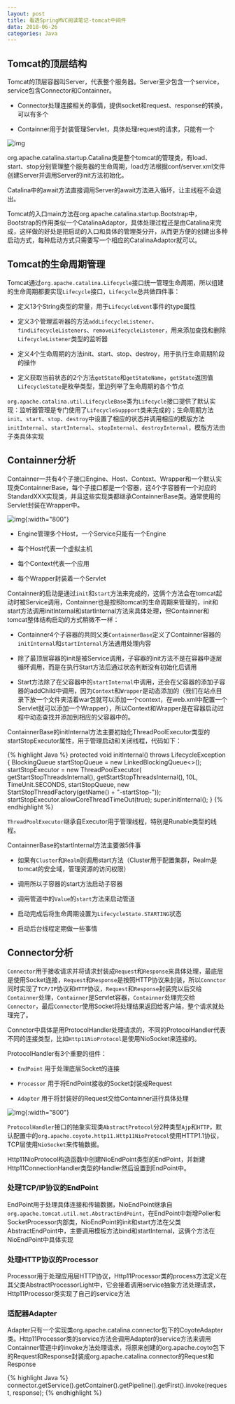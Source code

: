 ```yaml
---
layout: post
title: 看透SpringMVC阅读笔记-tomcat中间件
data: 2018-06-26
categories: Java
---
```


## Tomcat的顶层结构

Tomcat的顶层容器叫Server，代表整个服务器。Server至少包含一个service，service包含Connector和Containner。

- Connector处理连接相关的事情，提供socket和request、response的转换，可以有多个

- Containner用于封装管理Servlet，具体处理request的请求，只能有一个

![img](/img/tomcat20180626.jpeg)

org.apache.catalina.startup.Catalina类是整个tomcat的管理类，有load、start、stop分别管理整个服务器的生命周期，load方法根据conf/server.xml文件创建Server并调用Server的init方法初始化。

Catalina中的await方法直接调用Server的await方法进入循环，让主线程不会退出。

Tomcat的入口main方法在org.apache.catalina.startup.Bootstrap中，Bootstrap的作用类似一个CatalinaAdaptor，具体处理过程还是由Catalina来完成，这样做的好处是把启动的入口和具体的管理类分开，从而更方便的创建出多种启动方式，每种启动方式只需要写一个相应的CatalinaAdaptor就可以。

## Tomcat的生命周期管理

Tomcat通过`org.apache.catalina.Lifecycle`接口统一管理生命周期，所以组建的生命周期都要实现`Lifecycle`接口，`Lifecycle`总共做四件事：

- 定义13个String类型的常量，用于`LifecycleEvent`事件的type属性

- 定义3个管理监听器的方法`addLifecycleListener`、`findLifecycleListeners`、`removeLifecycleListener`，用来添加查找和删除`LifecycleListener`类型的监听器

- 定义4个生命周期的方法init、start、stop、destroy，用于执行生命周期阶段的操作

- 定义获取当前状态的2个方法`getState`和`getStateName`，`getState`返回值`LifecycleState`是枚举类型，里边列举了生命周期的各个节点

`org.apache.catalina.util.LifecycleBase`类为`Lifecycle`接口提供了默认实现：监听器管理是专门使用了`LifecycleSuppport`类来完成的；生命周期方法`init`、`start`、`stop`、`destroy`中设置了相应的状态并调用相应的模版方法`initInternal`、`startInternal`、`stopInternal`、`destroyInternal`，模版方法由子类具体实现

## Containner分析

Containner一共有4个子接口Engine、Host、Context、Wrapper和一个默认实现类ContainnerBase，每个子接口都是一个容器，这4个字容器有一个对应的StandardXXX实现类，并且这些实现类都继承ContainnerBase类。通常使用的Servlet封装在Wrapper中。

![img](/img/containner20180626.jpg){:width="800"}

- Engine管理多个Host，一个Service只能有一个Engine

- 每个Host代表一个虚拟主机

- 每个Context代表一个应用

- 每个Wrapper封装着一个Servlet

Containner的启动是通过`init`和`start`方法来完成的，这俩个方法会在tomcat起动时被Service调用，Containner也是按照tomcat的生命周期来管理的，init和start方法调用initInternal和startInternal方法来具体处理，但Containner和tomcat整体结构启动的方式稍微不一样：

- Containner4个子容器的共同父类`ContainnerBase`定义了Containner容器的`initInternal`和`startInternal`方法通用处理内容

- 除了最顶层容器的init是被Service调用，子容器的init方法不是在容器中逐层循环调用，而是在执行Start方法后通过状态判断没有初始化后调用

- Start方法除了在父容器中的`startInternal`中调用，还会在父容器的添加子容器的addChild中调用，因为`Context`和`Wrapper`是动态添加的（我们在站点目录下放一个文件夹活着war包就可以添加一个context，在web.xml中配置一个Servlet就可以添加一个Wrapper），所以Context和Wrapper是在容器启动过程中动态查找并添加到相应的父容器中的。

ContainnerBase的initInternal方法主要初始化ThreadPoolExecutor类型的startStopExecutor属性，用于管理启动和关闭线程，代码如下：

{% highlight Java %}
protected void initInternal() throws LifecycleException {
    BlockingQueue<Runnable> startStopQueue = new LinkedBlockingQueue<>();
    startStopExecutor = new ThreadPoolExecutor(
      getStartStopThreadsInternal(), 
      getStartStopThreadsInternal(), 10L, TimeUnit.SECONDS, 
      startStopQueue, 
      new StartStopThreadFactory(getName() + "-startStop-"));
    startStopExecutor.allowCoreThreadTimeOut(true);
    super.initInternal();
}
{% endhighlight %}

`ThreadPoolExecutor`继承自Executor用于管理线程，特别是Runable类型的线程。

ContainnerBase的startInternal方法主要做5件事

- 如果有`Cluster`和`Realm`则调用start方法（Cluster用于配置集群，Realm是tomcat的安全域，管理资源的访问权限）

- 调用所以子容器的start方法启动子容器

- 调用管道中的`Value`的`start`方法来启动管道

- 启动完成后将生命周期设置为`LifecycleState.STARTING`状态

- 启动后台线程定期做一些事情

## Connector分析

`Connector`用于接收请求并将请求封装成`Request`和`Response`来具体处理，最底层是使用Socket连接，`Request`和`Response`是按照HTTP协议来封装，所以`Connctor`同时实现了`TCP/IP`协议和`HTTP`协议，`Request`和`Response`封装完以后交给`Containner`处理，`Containner`是Servlet容器，`Containner`处理完交给`Connector`，最后`Connector`使用Socket将处理结果返回给客户端，整个请求就处理完了。

Connctor中具体是用ProtocolHandler处理请求的，不同的ProtocolHandler代表不同的连接类型，比如`Http11NioProtocol`是使用NioSocket来连接的。

ProtocolHandler有3个重要的组件：

- `EndPoint` 用于处理底层Socket的连接

- `Processor` 用于将EndPoint接收的Socket封装成Request

- `Adapter` 用于将封装好的Request交给Containner进行具体处理

![img](/img/connector20180626.jpg){:width="800"}

`ProtocolHandler`接口的抽象实现类`AbstractProtocol`分2种类型`Ajp`和`HTTP`，默认配置中的`org.apache.coyote.http11.Http11NioProtocol`使用HTTP1.1协议，TCP层使用`NioSocket`来传输数据。

Http11NioProtocol构造函数中创建NioEndPoint类型的EndPoint，并新建Http11ConnectionHandler类型的Handler然后设置到EndPoint中。

### 处理TCP/IP协议的EndPoint

EndPoint用于处理具体连接和传输数据，NioEndPoint继承自`org.apache.tomcat.util.net.AbstractEndPoint`，在EndPoint中新增Poller和SocketProcessor内部类，NioEndPoint的init和start方法在父类AbstractEndPoint中，主要调用模板方法bind和startInternal，这俩个方法在NioEndPoint中具体实现

### 处理HTTP协议的Processor

Processor用于处理应用层HTTP协议，Http11Processor类的process方法定义在其父类AbstractProcessorLight中，它会接着调用service抽象方法处理请求，Http11Processor类实现了自己的service方法

### 适配器Adapter

Adapter只有一个实现类org.apache.catalina.connector包下的CoyoteAdapter类。Http11Processor类的service方法会调用Adapter的service方法来调用Containner管道中的invoke方法处理请求，将原来创建的org.apache.coyto包下的Request和Response封装成org.apache.catalina.connector的Request和Response

{% highlight Java %}
connector.getService().getContainer().getPipeline().getFirst().invoke(request, response);
{% endhighlight %}




